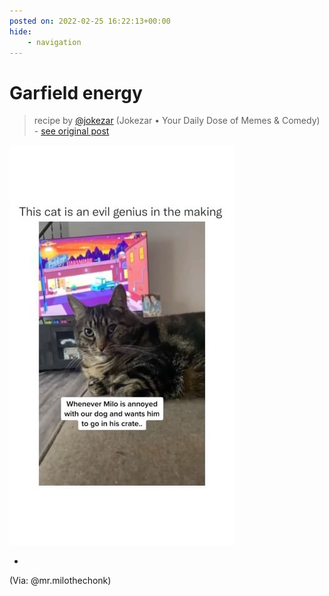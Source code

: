 ```yaml
---
posted on: 2022-02-25 16:22:13+00:00
hide:
    - navigation
---
```


# Garfield energy 

> recipe by [@jokezar](https://www.instagram.com/jokezar/) 
(Jokezar • Your Daily Dose of Memes & Comedy) - [see original post](https://instagram.com/p/CaaCP9qoadJ)

![](../img/jokezar_25-02-2022_1602.png)

-  
(Via: @mr.milothechonk)   